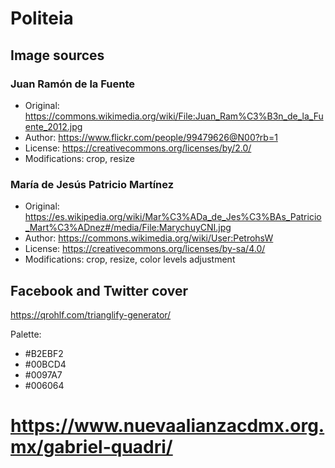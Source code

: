 # Politeia

## Image sources

### Juan Ramón de la Fuente

- Original: https://commons.wikimedia.org/wiki/File:Juan_Ram%C3%B3n_de_la_Fuente_2012.jpg
- Author: https://www.flickr.com/people/99479626@N00?rb=1
- License: https://creativecommons.org/licenses/by/2.0/
- Modifications: crop, resize

### María de Jesús Patricio Martínez

- Original: https://es.wikipedia.org/wiki/Mar%C3%ADa_de_Jes%C3%BAs_Patricio_Mart%C3%ADnez#/media/File:MarychuyCNI.jpg
- Author: https://commons.wikimedia.org/wiki/User:PetrohsW
- License: https://creativecommons.org/licenses/by-sa/4.0/
- Modifications: crop, resize, color levels adjustment

## Facebook and Twitter cover

https://qrohlf.com/trianglify-generator/

Palette:

- #B2EBF2
- #00BCD4
- #0097A7
- #006064

# https://www.nuevaalianzacdmx.org.mx/gabriel-quadri/

